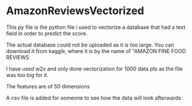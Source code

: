 # AmazonReviewsVectorized

This py file is the python file i used to vectorize a database that had a text field in order to predict the score.

The actual database could not be uploaded as it is too large. You can download it from kaggle, where it is by the name of "AMAZON FINE FOOD REVIEWS

I have used w2v and only done vectorization for 1000 data pts as the file was too big for it.

The features are of 50 dimensions

A csv file is added for someone to see how the data will look afterwards
